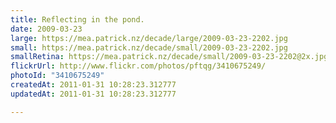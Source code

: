 ```yaml
---
title: Reflecting in the pond.
date: 2009-03-23
large: https://mea.patrick.nz/decade/large/2009-03-23-2202.jpg
small: https://mea.patrick.nz/decade/small/2009-03-23-2202.jpg
smallRetina: https://mea.patrick.nz/decade/small/2009-03-23-2202@2x.jpg
flickrUrl: http://www.flickr.com/photos/pftqg/3410675249/
photoId: "3410675249"
createdAt: 2011-01-31 10:28:23.312777
updatedAt: 2011-01-31 10:28:23.312777

---
```


